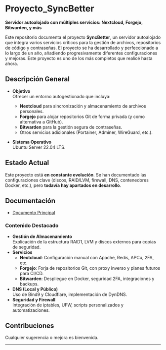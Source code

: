 # Proyecto_SyncBetter

**Servidor autoalojado con múltiples servicios: Nextcloud, Forgejo, Bitwarden, y más**

Este repositorio documenta el proyecto **SyncBetter**, un servidor autoalojado que integra varios servicios críticos para la gestión de archivos, repositorios de código y contraseñas. El proyecto se ha desarrollado y perfeccionado a lo largo de un año, añadiendo progresivamente diferentes configuraciones y mejoras. Este proyecto es uno de los más completos que realicé hasta ahora.

## Descripción General

- **Objetivo**  
  Ofrecer un entorno autogestionado que incluya:
  - **Nextcloud** para sincronización y almacenamiento de archivos personales.
  - **Forgejo** para alojar repositorios Git de forma privada (y como alternativa a GitHub).
  - **Bitwarden** para la gestión segura de contraseñas.
  - Otros servicios adicionales (Portainer, Adminer, WireGuard, etc.).
  
- **Sistema Operativo**  
  Ubuntu Server 22.04 LTS.

## Estado Actual

Este proyecto está **en constante evolución**. Se han documentado las configuraciones clave (discos, RAID/LVM, firewall, DNS, contenedores Docker, etc.), pero **todavía hay apartados en desarrollo**.

## Documentación

- [Documento Principal](https://github.com/mgion24/Proyecto_SyncBetter/blob/main/SyncBetter/Proyecto_SyncBetter.pdf)

### Contenido Destacado

- **Gestión de Almacenamiento**  
  Explicación de la estructura RAID1, LVM y discos externos para copias de seguridad.
- **Servicios**  
  - **Nextcloud**: Configuración manual con Apache, Redis, APCu, 2FA, etc.  
  - **Forgejo**: Forja de repositorios Git, con proxy inverso y planes futuros para CI/CD.  
  - **Bitwarden**: Despliegue en Docker, seguridad 2FA, integraciones y backups.  
- **DNS (Local y Público)**  
  Uso de Bind9 y Cloudflare, implementación de DynDNS.  
- **Seguridad y Firewall**  
  Integración de iptables, UFW, scripts personalizados y automatizaciones.

## Contribuciones

Cualquier sugerencia o mejora es bienvenida.

---

